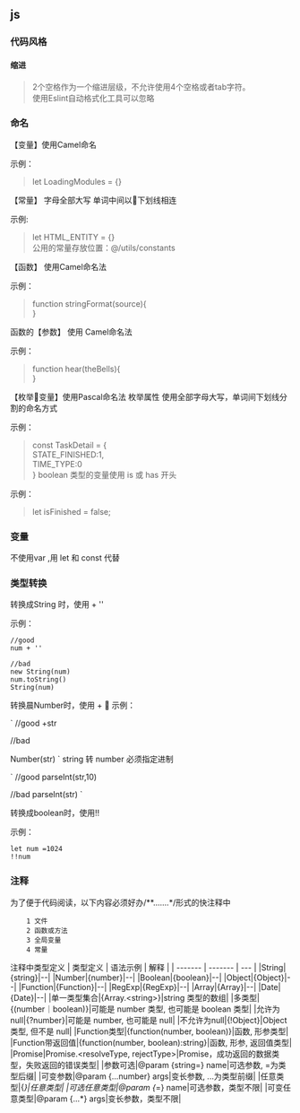 
## js
### 代码风格
#### 缩进
> 2个空格作为一个缩进层级，不允许使用4个空格或者tab字符。<br>使用Eslint自动格式化工具可以忽略

### 命名
【变量】使用Camel命名

示例：
> let LoadingModules = {}

【常量】 字母全部大写 单词中间以下划线相连

示例:

> let HTML_ENTITY = {} <br>
公用的常量存放位置：@/utils/constants

【函数】 使用Camel命名法

示例：
> function stringFormat(source){<br>}

函数的【参数】 使用 Camel命名法

示例：
> function hear(theBells){<br>}

【枚举变量】使用Pascal命名法 枚举属性 使用全部字母大写，单词间下划线分割的命名方式

示例：
> const TaskDetail = {<br>
    STATE_FINISHED:1, <br>
    TIME_TYPE:0 <br>
}
boolean 类型的变量使用 is 或 has 开头

示例：
> let isFinished = false;

### 变量
 不使用var ,用 let 和 const 代替
### 类型转换
转换成String 时，使用 + ''

示例：
```
//good 
num + ''

//bad
new String(num)
num.toString()
String(num)
```
转换晨Number时，使用 +

示例：

`
//good
+str

//bad

Number(str)
`
string 转 number 必须指定进制

`
//good
 parseInt(str,10)

//bad
parseInt(str)
`

转换成boolean时，使用!!

示例：

```
let num =1024
!!num
```
### 注释
为了便于代码阅读，以下内容必须好办/**.......*/形式的快注释中
```
    1 文件
    2 函数或方法
    3 全局变量
    4 常量
```
注释中类型定义
| 类型定义 | 语法示例 | 解释 |
| ------- | ------- | --- |
|String|{string}|--|
|Number|{number}|--|
|Boolean|{boolean}|--|
|Object|{Object}|--|
|Function|{Function}|--|
|RegExp|{RegExp}|--|
|Array|{Array}|--|
|Date|{Date}|--|
|单一类型集合|{Array.&lt;string&gt;}|string 类型的数组|
|多类型|{(number｜boolean)}|可能是 number 类型, 也可能是 boolean 类型|
|允许为null|{?number}|可能是 number, 也可能是 null|
|不允许为null|{!Object}|Object 类型, 但不是 null|
|Function类型|{function(number, boolean)}|函数, 形参类型|
|Function带返回值|{function(number, boolean):string}|函数, 形参, 返回值类型|
|Promise|Promise.&lt;resolveType, rejectType&gt;|Promise，成功返回的数据类型，失败返回的错误类型|
|参数可选|@param {string=} name|可选参数, =为类型后缀|
|可变参数|@param {...number} args|变长参数,  ...为类型前缀|
|任意类型|{*}|任意类型|
|可选任意类型|@param {*=} name|可选参数，类型不限|
|可变任意类型|@param {...*} args|变长参数，类型不限|

